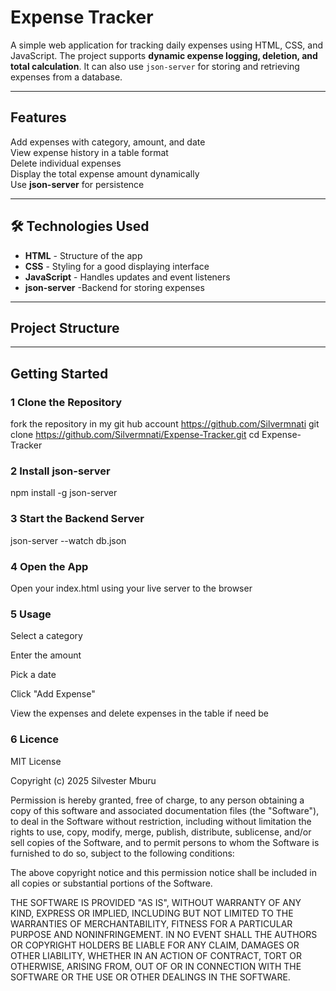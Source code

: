 #  Expense Tracker  

A simple web application for tracking daily expenses using HTML, CSS, and JavaScript. 
The project supports **dynamic expense logging, deletion, and total calculation**. 
It can also use `json-server` for storing and retrieving expenses from a database.

---

##  Features
 Add expenses with category, amount, and date  
 View expense history in a table format  
 Delete individual expenses  
 Display the total expense amount dynamically  
 Use  **json-server** for persistence  

---

## 🛠 Technologies Used
- **HTML** - Structure of the app  
- **CSS** - Styling for a good displaying interface  
- **JavaScript** - Handles  updates and event listeners  
- **json-server** -Backend for storing expenses  

---

##  Project Structure

---

##  Getting Started

### 1️ Clone the Repository
fork the repository in my git hub account https://github.com/Silvermnati
git clone https://github.com/Silvermnati/Expense-Tracker.git
cd Expense-Tracker

### 2 Install json-server
npm install -g json-server

### 3 Start the Backend Server
json-server --watch db.json 

### 4  Open the App
Open your index.html using your live server to the browser

### 5 Usage
Select a category

Enter the amount

Pick a date

Click "Add Expense"

View the expenses and delete expenses in the table if need be

### 6 Licence
MIT License

Copyright (c) 2025 Silvester Mburu

Permission is hereby granted, free of charge, to any person obtaining a copy
of this software and associated documentation files (the "Software"), to deal
in the Software without restriction, including without limitation the rights
to use, copy, modify, merge, publish, distribute, sublicense, and/or sell
copies of the Software, and to permit persons to whom the Software is
furnished to do so, subject to the following conditions:

The above copyright notice and this permission notice shall be included in all
copies or substantial portions of the Software.

THE SOFTWARE IS PROVIDED "AS IS", WITHOUT WARRANTY OF ANY KIND, EXPRESS OR
IMPLIED, INCLUDING BUT NOT LIMITED TO THE WARRANTIES OF MERCHANTABILITY,
FITNESS FOR A PARTICULAR PURPOSE AND NONINFRINGEMENT. IN NO EVENT SHALL THE
AUTHORS OR COPYRIGHT HOLDERS BE LIABLE FOR ANY CLAIM, DAMAGES OR OTHER
LIABILITY, WHETHER IN AN ACTION OF CONTRACT, TORT OR OTHERWISE, ARISING FROM,
OUT OF OR IN CONNECTION WITH THE SOFTWARE OR THE USE OR OTHER DEALINGS IN THE
SOFTWARE.

